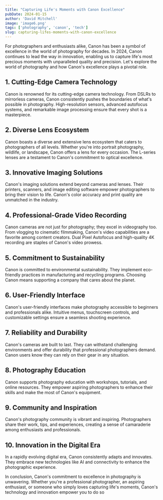 ```yaml
---
title: "Capturing Life's Moments with Canon Excellence"
pubDate: 2024-01-15
author: 'David Mitchell'
image: 'image6.png'
tags: ['photography', 'canon', 'tech']
slug: capturing-lifes-moments-with-canon-excellence
---
```


For photographers and enthusiasts alike, Canon has been a symbol of excellence in the world of photography for decades. In 2024, Canon continues to lead the way in innovation, enabling us to capture life's most precious moments with unparalleled quality and precision. Let's explore the world of photography and how Canon's excellence plays a pivotal role.

## 1. Cutting-Edge Camera Technology

Canon is renowned for its cutting-edge camera technology. From DSLRs to mirrorless cameras, Canon consistently pushes the boundaries of what's possible in photography. High-resolution sensors, advanced autofocus systems, and remarkable image processing ensure that every shot is a masterpiece.

## 2. Diverse Lens Ecosystem

Canon boasts a diverse and extensive lens ecosystem that caters to photographers of all levels. Whether you're into portrait photography, wildlife, or landscape, Canon offers a lens for every occasion. The L-series lenses are a testament to Canon's commitment to optical excellence.

## 3. Innovative Imaging Solutions

Canon's imaging solutions extend beyond cameras and lenses. Their printers, scanners, and image editing software empower photographers to bring their vision to life. Canon's color accuracy and print quality are unmatched in the industry.

## 4. Professional-Grade Video Recording

Canon cameras are not just for photography; they excel in videography too. From vlogging to cinematic filmmaking, Canon's video capabilities are a favorite among content creators. Dual Pixel Autofocus and high-quality 4K recording are staples of Canon's video prowess.

## 5. Commitment to Sustainability

Canon is committed to environmental sustainability. They implement eco-friendly practices in manufacturing and recycling programs. Choosing Canon means supporting a company that cares about the planet.

## 6. User-Friendly Interface

Canon's user-friendly interfaces make photography accessible to beginners and professionals alike. Intuitive menus, touchscreen controls, and customizable settings ensure a seamless shooting experience.

## 7. Reliability and Durability

Canon's cameras are built to last. They can withstand challenging environments and offer durability that professional photographers demand. Canon users know they can rely on their gear in any situation.

## 8. Photography Education

Canon supports photography education with workshops, tutorials, and online resources. They empower aspiring photographers to enhance their skills and make the most of Canon's equipment.

## 9. Community and Inspiration

Canon's photography community is vibrant and inspiring. Photographers share their work, tips, and experiences, creating a sense of camaraderie among enthusiasts and professionals.

## 10. Innovation in the Digital Era

In a rapidly evolving digital era, Canon consistently adapts and innovates. They embrace new technologies like AI and connectivity to enhance the photographic experience.

In conclusion, Canon's commitment to excellence in photography is unwavering. Whether you're a professional photographer, an aspiring enthusiast, or someone who simply loves capturing life's moments, Canon's technology and innovation empower you to do so
